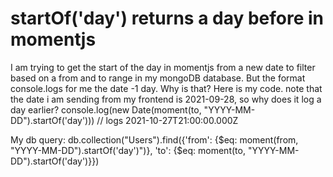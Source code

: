 
# startOf('day') returns a day before in momentjs

I am trying to get the start of the day in momentjs from a new date to filter based on a from and to range in my mongoDB database.
But the format console.logs for me the date -1 day. Why is that?
Here is my code.
note that the date i am sending from my frontend is 2021-09-28, so why does it log a day earlier?
console.log(new Date(moment(to, "YYYY-MM-DD").startOf('day'))) // logs 2021-10-27T21:00:00.000Z

My db query:
  db.collection("Users").find({'from': {$eq: moment(from, "YYYY-MM-DD").startOf('day')")},
  'to': {$eq: moment(to, "YYYY-MM-DD").startOf('day')}})


        